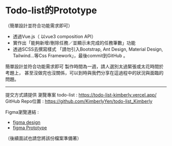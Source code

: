 # Todo-list的Prototype
（簡單設計並符合功能需求即可）  
- 透過Vue.js（ 以vue3 composition API）     
- 實作出「能夠新增/刪除任務／並顯示未完成的任務筆數」功能  
- 透過SCSS去撰寫樣式
「請勿引入Bootstrap, Ant Design, Material Design, Tailwind...等Css Framework」，最後commit到GitHub 。


簡單設計並符合功能需求即可
製作時間為一週，請人選別太過緊張或太花時間於考題上，
甚至沒做完也沒關係，可以到時與我們分享在這過程中的狀況與面臨的問題。

---
提交方式請提供
瀏覽專案 todo-list : https://todo-list-kimberly.vercel.app/
GitHub Repo位置 : https://github.com/KimberlyYen/todo-list_Kimberly

Figma瀏覽連結 : 
- [figma design](https://www.figma.com/design/T04U6RHrjT1FEoBUcpIdau/todo-list_Kimberly.yen?node-id=1-2&t=UktWlOJohNdYdHWg-0)
- [figma Prototype](https://www.figma.com/proto/T04U6RHrjT1FEoBUcpIdau/todo-list_Kimberly.yen?node-id=5-171&t=UktWlOJohNdYdHWg-0&scaling=min-zoom&page-id=0%3A1&starting-point-node-id=5%3A171)

（後續面試也請您將該份檔案準備著）